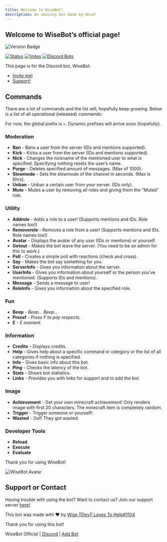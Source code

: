 ```yaml
---
title: Welcome to WiseBot!
description: An amazing bot made by Wise!
---
```


## Welcome to WiseBot’s official page!
![Version Badge](https://img.shields.io/badge/Version-Beta%20v1.3.0-%235539CC?style=for-the-badge&logo=discord)

[![Status](https://top.gg/api/widget/status/708265201438425128.svg)](https://top.gg/bot/708265201438425128) [![Votes](https://top.gg/api/widget/upvotes/708265201438425128.svg?noavatar=true)](https://top.gg/bot/708265201438425128) [![Discord Bots](https://top.gg/api/widget/owner/708265201438425128.svg?noavatar=true)](https://top.gg/bot/708265201438425128)


This page is for the Discord bot, WiseBot.
- [Invite me!](./invite)
- [Support!](./support)

## Commands
There are a lot of commands and the list will, hopefully keep growing. Below is a list of all operational (released) commands:

For now, the global prefix is `>`. Dynamic prefixes will arrive soon (hopefully).

### Moderation

- **Ban** - Bans a user from the server (IDs and mentions supported).
- **Kick** - Kicks a user from the server (IDs and mentions supported).
- **Nick** - Changes the nickname of the mentioned user to what is specified. Specifying nothing resets the user’s name.
- **Purge** - Deletes specified amount of messages. (Max of 1000).
- **Slowmode** - Sets the slowmode of the channel in seconds. (Max is 6hrs).
- **Unban** - Unban a certain user from your server. (IDs only).
- **Mute** - Mutes a user by removing all roles and giving them the “Muted” role.

### Utility

- **Addrole** - Adds a role to a user! (Supports mentions and IDs. Role names too!)
- **Removerole** - Removes a role from a user! (Supports mentions and IDs. Role names too!)
- **Avatar** - Displays the avatar of any user (IDs or mentions) or yourself.
- **Getout** - Makes the bot leave the server. (You need to be an admin for this to work.)
- **Poll** - Creates a simple poll with reactions (check and cross).
- **Say** - Makes the bot say something for you.
- **ServerInfo** - Gives you information about the server.
- **UserInfo** - Gives you information about yourself or the person you’ve mentioned. (Supports IDs and mentions).
- **Message** - Sends a message to user!
- **RoleInfo** - Gives you information about the specified role.

### Fun
- **Beep** - _Beep… Beep…_
- **Pressf** - _Press F to pay respects._
- **E** - _E moment._

### Information
- **Credits** - Displays credits.
- **Help** - Gives help about a specific command or category or the list of all categories if nothing is specified.
- **Info** - Gives basic info about this bot.
- **Ping** - Checks the latency of the bot.
- **Stats** - Shows bot statistics.
- **Links** - Provides you with links for support and to add the bot.

### Image
- **Achievement** - Get your own minecraft achievement! Only renders image with first 20 characters. The minecraft item is completely random.
- **Trigger** - Trigger someone or yourself!
- **Wasted** - Oof! They got wasted.

### Developer Tools
- **Reload**
- **Execute**
- **Evaluate**

Thank you for using WiseBot!

![WiseBot Avatar](https://cdn.discordapp.com/avatars/708265201438425128/079dcccdc25467061ac10c8870b74b01.png)

## Support or Contact
Having trouble with using the bot? Want to contact us? Join our support server [here!](./support)

This bot was made with ❤ by [Wise \|\|Dev\|\| Loves To Help#1104](./developer)

Thank you for using this bot!

WiseBot Official | [Discord](./support) | [Add Bot](./invite)
